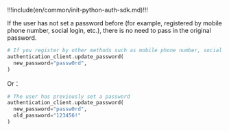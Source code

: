 !!!include(en/common/init-python-auth-sdk.md)!!!

If the user has not set a password before (for example, registered by mobile phone number, social login, etc.), there is no need to pass in the original password.

```python
# If you register by other methods such as mobile phone number, social login, etc., the password is not set for the first time, and the old_password is left blank.
authentication_client.update_password(
  new_password="passw0rd",
)
```

Or：

```python
# The user has previously set a password
authentication_client.update_password(
  new_password="passw0rd",
  old_password="123456!"
)
```
